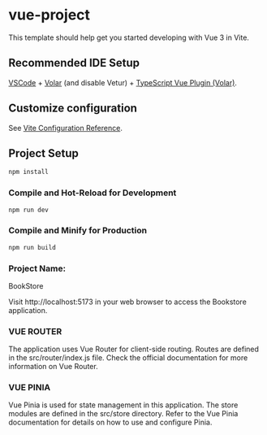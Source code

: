 # vue-project

This template should help get you started developing with Vue 3 in Vite.

## Recommended IDE Setup

[VSCode](https://code.visualstudio.com/) + [Volar](https://marketplace.visualstudio.com/items?itemName=Vue.volar) (and disable Vetur) + [TypeScript Vue Plugin (Volar)](https://marketplace.visualstudio.com/items?itemName=Vue.vscode-typescript-vue-plugin).

## Customize configuration

See [Vite Configuration Reference](https://vitejs.dev/config/).

## Project Setup

```sh
npm install
```

### Compile and Hot-Reload for Development

```sh
npm run dev
```

### Compile and Minify for Production

```sh
npm run build
```

### Project Name:
BookStore

Visit http://localhost:5173 in your web browser to access the Bookstore application.

### VUE ROUTER
The application uses Vue Router for client-side routing. Routes are defined in the src/router/index.js file. Check the official documentation for more information on Vue Router.

### VUE PINIA
Vue Pinia is used for state management in this application. The store modules are defined in the src/store directory. Refer to the Vue Pinia documentation for details on how to use and configure Pinia.

###